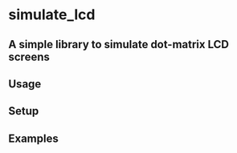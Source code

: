 # simulate_lcd

## A simple library to simulate dot-matrix LCD screens

<!-- [![](https://img.shields.io/crates/v/simulate_lcd.svg)](https://crates.io/crates/simulate_lcd) -->
<!-- [![](https://docs.rs/simulate_lcd/badge.svg)](https://docs.rs/simulate_lcd) -->

<!-- [Documentation](https://docs.rs/simulate_lcd) -->

## Usage

## Setup

## Examples

<!-- More simulator examples can be found in the examples repository. -->
